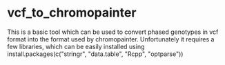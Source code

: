 # vcf_to_chromopainter

This is a basic tool which can be used to convert phased genotypes in vcf format into the format used by chromopainter. Unfortunately it requires a few libraries, which can be easily installed using install.packages(c("stringr", "data.table", "Rcpp", "optparse"))
